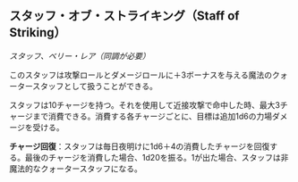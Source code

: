 ## スタッフ・オブ・ストライキング（Staff of Striking）
*スタッフ、ベリー・レア（同調が必要）*

このスタッフは攻撃ロールとダメージロールに＋3ボーナスを与える魔法のクォータースタッフとして扱うことができる。

スタッフは10チャージを持つ。それを使用して近接攻撃で命中した時、最大3チャージまで消費できる。消費する各チャージごとに、目標は追加1d6の力場ダメージを受ける。

**チャージ回復**：スタッフは毎日夜明けに1d6＋4の消費したチャージを回復する。最後のチャージを消費した場合、1d20を振る。1が出た場合、スタッフは非魔法的なクォータースタッフになる。